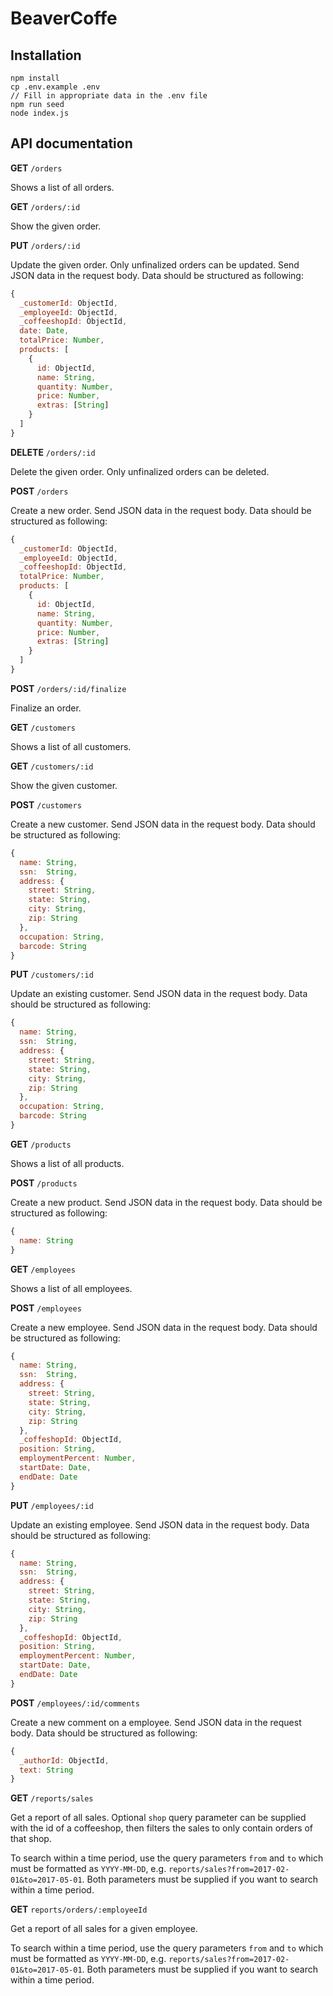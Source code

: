 # BeaverCoffe

## Installation

```
npm install
cp .env.example .env
// Fill in appropriate data in the .env file
npm run seed
node index.js
```

## API documentation

**GET** `/orders`

Shows a list of all orders.

**GET** `/orders/:id`

Show the given order.

**PUT** `/orders/:id`

Update the given order. Only unfinalized orders can be updated. Send JSON data in the request body. Data should be structured as following:

```js
{
  _customerId: ObjectId,
  _employeeId: ObjectId,
  _coffeeshopId: ObjectId,
  date: Date,
  totalPrice: Number,
  products: [
    {
      id: ObjectId,
      name: String,
      quantity: Number,
      price: Number,
      extras: [String]
    }
  ]
}
```

**DELETE** `/orders/:id`

Delete the given order. Only unfinalized orders can be deleted.

**POST** `/orders`

Create a new order. Send JSON data in the request body. Data should be structured as following:

```js
{
  _customerId: ObjectId,
  _employeeId: ObjectId,
  _coffeeshopId: ObjectId,
  totalPrice: Number,
  products: [
    {
      id: ObjectId,
      name: String,
      quantity: Number,
      price: Number,
      extras: [String]
    }
  ]
}
```

**POST** `/orders/:id/finalize`

Finalize an order.

**GET** `/customers`

Shows a list of all customers.

**GET** `/customers/:id`

Show the given customer.

**POST** `/customers`

Create a new customer.  Send JSON data in the request body. Data should be structured as following:

```js
{
  name: String,
  ssn:  String,
  address: {
    street: String,
    state: String,
    city: String,
    zip: String
  },
  occupation: String,
  barcode: String
}
```

**PUT** `/customers/:id`

Update an existing customer. Send JSON data in the request body. Data should be structured as following:

```js
{
  name: String,
  ssn:  String,
  address: {
    street: String,
    state: String,
    city: String,
    zip: String
  },
  occupation: String,
  barcode: String
}
```

**GET** `/products`

Shows a list of all products.

**POST** `/products`

Create a new product. Send JSON data in the request body. Data should be structured as following:

```js
{
  name: String
}
```

**GET** `/employees`

Shows a list of all employees.

**POST** `/employees`

Create a new employee. Send JSON data in the request body. Data should be structured as following:

```js
{
  name: String,
  ssn:  String,
  address: {
    street: String,
    state: String,
    city: String,
    zip: String
  },
  _coffeshopId: ObjectId,
  position: String,
  employmentPercent: Number,
  startDate: Date,
  endDate: Date
}
```

**PUT** `/employees/:id`

Update an existing employee. Send JSON data in the request body. Data should be structured as following:

```js
{
  name: String,
  ssn:  String,
  address: {
    street: String,
    state: String,
    city: String,
    zip: String
  },
  _coffeshopId: ObjectId,
  position: String,
  employmentPercent: Number,
  startDate: Date,
  endDate: Date
}
```


**POST** `/employees/:id/comments`

Create a new comment on a employee. Send JSON data in the request body. Data should be structured as following:

```js
{
  _authorId: ObjectId,
  text: String
}
```

**GET** `/reports/sales`

Get a report of all sales. Optional `shop` query parameter can be supplied with the id of a coffeeshop, then filters the sales to only contain orders of that shop.

To search within a time period, use the query parameters `from` and `to` which must be formatted as `YYYY-MM-DD`, e.g. `reports/sales?from=2017-02-01&to=2017-05-01`. Both parameters must be supplied if you want to search within a time period.

**GET** `reports/orders/:employeeId`

Get a report of all sales for a given employee.

To search within a time period, use the query parameters `from` and `to` which must be formatted as `YYYY-MM-DD`, e.g. `reports/sales?from=2017-02-01&to=2017-05-01`. Both parameters must be supplied if you want to search within a time period.
